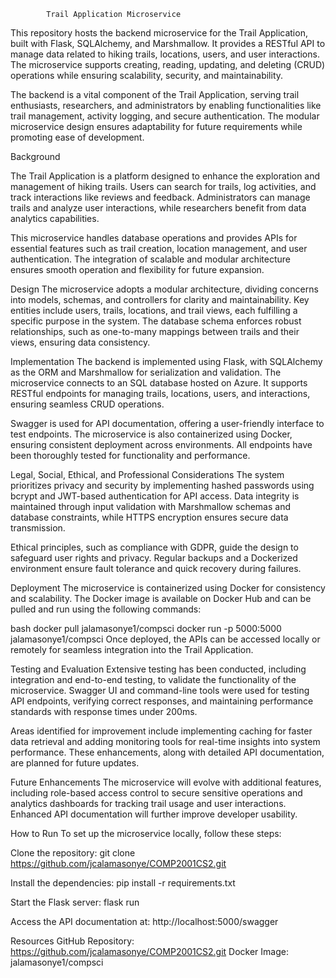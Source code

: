             Trail Application Microservice
This repository hosts the backend microservice for the Trail Application, built with Flask, SQLAlchemy, and Marshmallow. It provides a RESTful API to manage data related to hiking trails, locations, users, and user interactions. The microservice supports creating, reading, updating, and deleting (CRUD) operations while ensuring scalability, security, and maintainability.

The backend is a vital component of the Trail Application, serving trail enthusiasts, researchers, and administrators by enabling functionalities like trail management, activity logging, and secure authentication. The modular microservice design ensures adaptability for future requirements while promoting ease of development.


Background

The Trail Application is a platform designed to enhance the exploration and management of hiking trails. Users can search for trails, log activities, and track interactions like reviews and feedback. Administrators can manage trails and analyze user interactions, while researchers benefit from data analytics capabilities.

This microservice handles database operations and provides APIs for essential features such as trail creation, location management, and user authentication. The integration of scalable and modular architecture ensures smooth operation and flexibility for future expansion.

Design
The microservice adopts a modular architecture, dividing concerns into models, schemas, and controllers for clarity and maintainability. Key entities include users, trails, locations, and trail views, each fulfilling a specific purpose in the system. The database schema enforces robust relationships, such as one-to-many mappings between trails and their views, ensuring data consistency.

Implementation
The backend is implemented using Flask, with SQLAlchemy as the ORM and Marshmallow for serialization and validation. The microservice connects to an SQL database hosted on Azure. It supports RESTful endpoints for managing trails, locations, users, and interactions, ensuring seamless CRUD operations.

Swagger is used for API documentation, offering a user-friendly interface to test endpoints. The microservice is also containerized using Docker, ensuring consistent deployment across environments. All endpoints have been thoroughly tested for functionality and performance.

Legal, Social, Ethical, and Professional Considerations
The system prioritizes privacy and security by implementing hashed passwords using bcrypt and JWT-based authentication for API access. Data integrity is maintained through input validation with Marshmallow schemas and database constraints, while HTTPS encryption ensures secure data transmission.

Ethical principles, such as compliance with GDPR, guide the design to safeguard user rights and privacy. Regular backups and a Dockerized environment ensure fault tolerance and quick recovery during failures.

Deployment
The microservice is containerized using Docker for consistency and scalability. The Docker image is available on Docker Hub and can be pulled and run using the following commands:

bash
docker pull jalamasonye1/compsci
docker run -p 5000:5000 jalamasonye1/compsci
Once deployed, the APIs can be accessed locally or remotely for seamless integration into the Trail Application.

Testing and Evaluation
Extensive testing has been conducted, including integration and end-to-end testing, to validate the functionality of the microservice. Swagger UI and command-line tools were used for testing API endpoints, verifying correct responses, and maintaining performance standards with response times under 200ms.

Areas identified for improvement include implementing caching for faster data retrieval and adding monitoring tools for real-time insights into system performance. These enhancements, along with detailed API documentation, are planned for future updates.

Future Enhancements
The microservice will evolve with additional features, including role-based access control to secure sensitive operations and analytics dashboards for tracking trail usage and user interactions. Enhanced API documentation will further improve developer usability.

How to Run
To set up the microservice locally, follow these steps:

Clone the repository:
git clone https://github.com/jcalamasonye/COMP2001CS2.git

Install the dependencies:
pip install -r requirements.txt

Start the Flask server:
flask run

Access the API documentation at:
http://localhost:5000/swagger

Resources
GitHub Repository: https://github.com/jcalamasonye/COMP2001CS2.git
Docker Image: jalamasonye1/compsci
